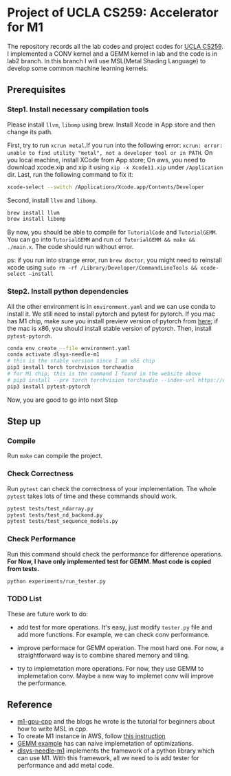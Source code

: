 # Project of UCLA CS259: Accelerator for M1

The repository records all the lab codes and project codes for [UCLA CS259](https://polyarch.github.io/cs259/). I implemented a CONV kernel and a GEMM kernel in lab and the code is in lab2 branch. In this branch I will use MSL(Metal Shading Language) to develop some common machine learning kernels.

## Prerequisites

### Step1. Install necessary compilation tools

Please install `llvm`, `libomp` using brew. Install Xcode in App store and then change its path.

First, try to run `xcrun metal`.If you run into the following error: `xcrun: error: unable to find utility "metal", not a developer tool or in PATH`. On you local machine, install XCode from App store; On aws, you need to download xcode.xip and xip it using `xip -x Xcode11.xip` under `/Application` dir. Last, run the following command to fix it:

```bash
xcode-select --switch /Applications/Xcode.app/Contents/Developer
```

Second, install `llvm` and `libomp`.

```bash
brew install llvm
brew install libomp
```

By now, you should be able to compile for `TutorialCode` and `TutorialGEMM`. You can go into `TutorialGEMM` and run `cd TutorialGEMM && make && ./main.x`. The code should run without error. 

ps: if you run into strange error, run `brew doctor`, you might need to reinstall xcode using `sudo rm -rf /Library/Developer/CommandLineTools && xcode-select –install`

### Step2. Install python dependencies

All the other environment is in `environment.yaml` and we can use conda to install it. We still need to install pytorch and pytest for pytorch. If you mac has M1 chip, make sure you install preview version of pytorch from [here](https://pytorch.org/get-started/locally/); if the mac is x86, you should install stable version of pytorch. Then, install `pytest-pytorch`.

```bash
conda env create --file environment.yaml
conda activate dlsys-needle-m1
# this is the stable version since I am x86 chip
pip3 install torch torchvision torchaudio
# for M1 chip, this is the command I found in the website above
# pip3 install --pre torch torchvision torchaudio --index-url https://download.pytorch.org/whl/nightly/cpu 
pip3 install pytest-pytorch
```

Now, you are good to go into next Step

## Step up

### Compile

Run `make` can compile the project.

### Check Correctness

Run `pytest` can check the correctness of your implementation. The whole `pytest` takes lots of time and these commands should work.

```bash
pytest tests/test_ndarray.py
pytest tests/test_nd_backend.py
pytest tests/test_sequence_models.py
```

### Check Performance

Run this command should check the performance for difference operations. **For Now, I have only implemented test for GEMM. Most code is copied from tests.**

```bash
python experiments/run_tester.py
```

### TODO List

These are future work to do:

- add test for more operations. It's easy, just modify `tester.py` file and add more functions. For example, we can check conv performance.

- improve performace for GEMM operation. The most hard one. For now, a straightforward way is to combine shared memory and tiling.

- try to implemetation more operations. For now, they use GEMM to implemetation conv. Maybe a new way to implemet conv will improve the performance.

## Reference

- [m1-gpu-cpp](https://github.com/larsgeb/m1-gpu-cpp/tree/main) and the blogs he wrote is the tutorial for beginners about how to write MSL in cpp.
- To create M1 instance in AWS, follow [this instruction](https://aws.amazon.com/blogs/aws/use-amazon-ec2-m1-mac-instances-to-build-test-macos-ios-ipados-tvos-and-watchos-apps/)
- [GEMM example](https://github.com/bkvogel/metal_performance_testing) has can naive implemetation of optimizations.
- [dlsys-needle-m1](https://github.com/wenjunsun/dlsys-needle-m1/) implements the framework of a python library which can use M1. With this framework, all we need to is add tester for performance and add metal code.
